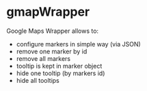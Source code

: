 gmapWrapper
===========

Google Maps Wrapper allows to: 
- configure markers in simple way (via JSON)
- remove one marker by id
- remove all markers
- tooltip is kept in marker object
- hide one tooltip (by markers id)
- hide all tooltips
